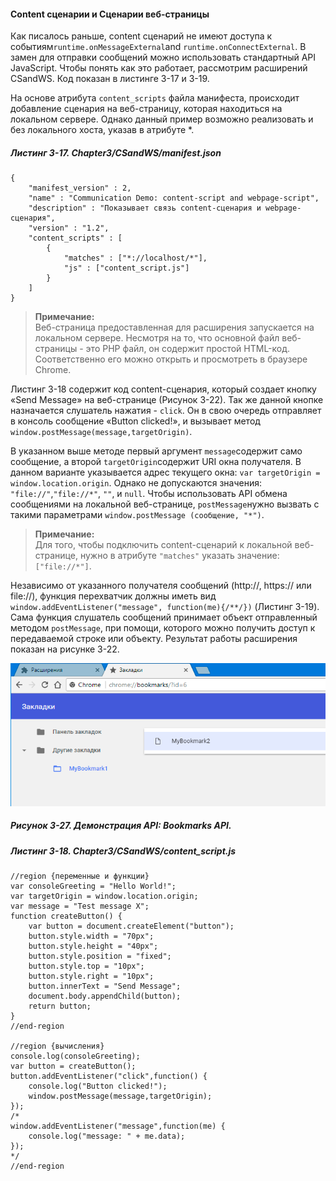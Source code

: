 #### Content сценарии и Сценарии веб-страницы

Как писалось раньше, content сценарий не имеют доступа к событиям`runtime.onMessageExternal`and `runtime.onConnectExternal`. В замен для отправки сообщений можно использовать стандартный API JavaScript. Чтобы понять как это работает, рассмотрим расширений CSandWS. Код показан в листинге 3-17 и 3-19.

На основе атрибута `content_scripts` файла манифеста, происходит добавление сценария на веб-страницу, которая находиться на локальном сервере. Однако данный пример возможно реализовать и без локального хоста, указав в атрибуте \*.

##### Листинг 3-17. _Chapter3/CSandWS/manifest.json_

```
{
    "manifest_version" : 2,
    "name" : "Communication Demo: content-script and webpage-script",
    "description" : "Показывает связь content-сценария и webpage-сценария",
    "version" : "1.2",
    "content_scripts" : [
        {
            "matches" : ["*://localhost/*"],
            "js" : ["content_script.js"]
        }
    ]
}
```

> **Примечание:**  
> Веб-страница предоставленная для расширения запускается на локальном сервере. Несмотря на то, что основной файл веб-страницы - это PHP файл, он содержит простой HTML-код. Соответственно его можно открыть и просмотреть в браузере Chrome.

Листинг 3-18 содержит код content-сценария, который создает кнопку «Send Message» на веб-странице \(Рисунок 3-22\). Так же данной кнопке назначается слушатель нажатия - `click`. Он в свою очередь отправляет в консоль сообщение «Button clicked!», и вызывает метод `window.postMessage(message,targetOrigin)`.

В указанном выше методе первый аргумент `message`содержит само сообщение, а второй `targetOrigin`содержит URI окна получателя. В данном варианте указывается адрес текущего окна: `var targetOrigin = window.location.origin`. Однако не допускаются значения: `"file://"`,`"file://*"`, `""`, и `null`. Чтобы использовать API обмена сообщениями на локальной веб-странице, `postMessage`нужно вызвать с такими параметрами `window.postMessage (сообщение, "*")`.

> **Примечание:**  
> Для того, чтобы подключить content-сценарий к локальной веб-странице, нужно в атрибуте `"matches"` указать значение: `["file://*"]`.

Независимо от указанного получателя сообщений \(http://, https:// или file://\), функция перехватчик должны иметь вид `window.addEventListener("message", function(me){/**/})` \(Листинг 3-19\). Сама функция слушатель сообщений принимает объект отправленный методом `postMessage`, при помощи, которого можно получить доступ к передаваемой строке или объекту. Результат работы расширения показан на рисунке 3-22.

![Рисунок 3-27. Демонстрация API: Bookmarks API](/assets/figure-3-27.png)

##### Рисунок 3-27. _Демонстрация API: Bookmarks API._

##### Листинг 3-18. _Chapter3/CSandWS/content_script.js_

```
//region {переменные и функции}
var consoleGreeting = "Hello World!";
var targetOrigin = window.location.origin;
var message = "Test message X";
function createButton() {
    var button = document.createElement("button");
    button.style.width = "70px";
    button.style.height = "40px";
    button.style.position = "fixed";
    button.style.top = "10px";
    button.style.right = "10px";
    button.innerText = "Send Message";
    document.body.appendChild(button);
    return button;
}
//end-region

//region {вычисления}
console.log(consoleGreeting);
var button = createButton();
button.addEventListener("click",function() {
    console.log("Button clicked!");
    window.postMessage(message,targetOrigin);
});
/*
window.addEventListener("message",function(me) {
    console.log("message: " + me.data);
});
*/
//end-region
```



